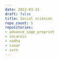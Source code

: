 ```yaml
---
date: 2022-03-31
draft: false
title: Social sciences
repo_count: 5
repositories:
- advance_sage_preprint
- socarxiv
- sodha
- ssoar
- ssrn
---
```



